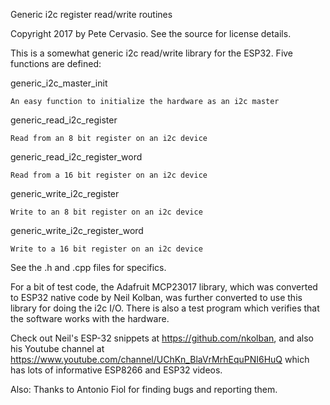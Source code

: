 Generic i2c register read/write routines

Copyright 2017 by Pete Cervasio.
See the source for license details.

This is a somewhat generic i2c read/write library for the
ESP32.  Five functions are defined:

generic_i2c_master_init 

	An easy function to initialize the hardware as an i2c master

generic_read_i2c_register

	Read from an 8 bit register on an i2c device

generic_read_i2c_register_word

	Read from a 16 bit register on an i2c device

generic_write_i2c_register

	Write to an 8 bit register on an i2c device

generic_write_i2c_register_word

	Write to a 16 bit register on an i2c device

See the .h and .cpp files for specifics.

For a bit of test code, the Adafruit MCP23017 library, which was converted
to ESP32 native code by Neil Kolban, was further converted to use this
library for doing the i2c I/O.  There is also a test program which verifies
that the software works with the hardware.

Check out Neil's ESP-32 snippets at https://github.com/nkolban, and also his
Youtube channel at https://www.youtube.com/channel/UChKn_BlaVrMrhEquPNI6HuQ
which has lots of informative ESP8266 and ESP32 videos.

Also: Thanks to Antonio Fiol for finding bugs and reporting them.
